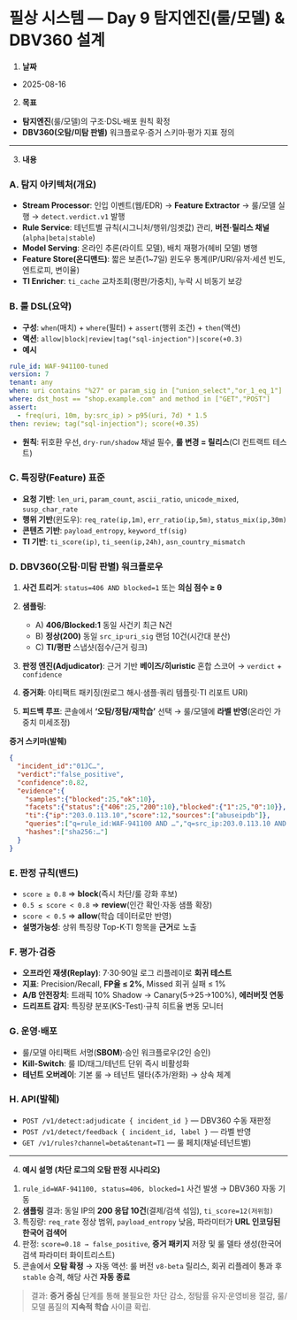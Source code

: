 # 필상 시스템 — Day 9 탐지엔진(룰/모델) & DBV360 설계

1. **날짜**

* 2025-08-16

2. **목표**

* **탐지엔진**(룰/모델)의 구조·DSL·배포 원칙 확정
* **DBV360(오탐/미탐 판별)** 워크플로우·증거 스키마·평가 지표 정의

---

3. **내용**

### A. 탐지 아키텍처(개요)

* **Stream Processor**: 인입 이벤트(웹/EDR) → **Feature Extractor** → 룰/모델 실행 → `detect.verdict.v1` 발행
* **Rule Service**: 테넌트별 규칙(시그니처/행위/임곗값) 관리, **버전·릴리스 채널**(`alpha|beta|stable`)
* **Model Serving**: 온라인 추론(라이트 모델), 배치 재평가(헤비 모델) 병행
* **Feature Store(온디맨드)**: 짧은 보존(1~7일) 윈도우 통계(IP/URI/유저·세션 빈도, 엔트로피, 변이율)
* **TI Enricher**: `ti_cache` 교차조회(평판/가중치), 누락 시 비동기 보강

### B. 룰 DSL(요약)

* **구성**: `when`(매치) + `where`(필터) + `assert`(행위 조건) + `then`(액션)
* **액션**: `allow|block|review|tag("sql-injection")|score(+0.3)`
* **예시**

```yaml
rule_id: WAF-941100-tuned
version: 7
tenant: any
when: uri contains "%27" or param_sig in ["union_select","or_1_eq_1"]
where: dst_host == "shop.example.com" and method in ["GET","POST"]
assert:
  - freq(uri, 10m, by:src_ip) > p95(uri, 7d) * 1.5
then: review; tag("sql-injection"); score(+0.35)
```

* **원칙**: 뒤호환 우선, `dry-run/shadow` 채널 필수, **룰 변경 = 릴리스**(CI 컨트랙트 테스트)

### C. 특징량(Feature) 표준

* **요청 기반**: `len_uri`, `param_count`, `ascii_ratio`, `unicode_mixed`, `susp_char_rate`
* **행위 기반**(윈도우): `req_rate(ip,1m)`, `err_ratio(ip,5m)`, `status_mix(ip,30m)`
* **콘텐츠 기반**: `payload_entropy`, `keyword_tf(sig)`
* **TI 기반**: `ti_score(ip)`, `ti_seen(ip,24h)`, `asn_country_mismatch`

### D. DBV360(오탐·미탐 판별) 워크플로우

1. **사건 트리거**: `status=406 AND blocked=1` 또는 **의심 점수 ≥ θ**
2. **샘플링**:

   * A) **406/Blocked:1** 동일 사건키 최근 N건
   * B) **정상(200)** 동일 `src_ip`·`uri_sig` 랜덤 10건(시간대 분산)
   * C) **TI/평판** 스냅샷(점수/근거 링크)
3. **판정 엔진(Adjudicator)**: 근거 기반 **베이즈/히uristic** 혼합 스코어 → `verdict` + `confidence`
4. **증거화**: 아티팩트 패키징(원로그 해시·샘플·쿼리 템플릿·TI 리포트 URI)
5. **피드백 루프**: 콘솔에서 **‘오탐/정탐/재학습’** 선택 → 룰/모델에 **라벨 반영**(온라인 가중치 미세조정)

**증거 스키마(발췌)**

```json
{
  "incident_id":"01JC…",
  "verdict":"false_positive",
  "confidence":0.82,
  "evidence":{
    "samples":{"blocked":25,"ok":10},
    "facets":{"status":{"406":25,"200":10},"blocked":{"1":25,"0":10}},
    "ti":{"ip":"203.0.113.10","score":12,"sources":["abuseipdb"]},
    "queries":["q=rule_id:WAF-941100 AND …","q=src_ip:203.0.113.10 AND status:200 …"],
    "hashes":["sha256:…"]
  }
}
```

### E. 판정 규칙(밴드)

* `score ≥ 0.8` ⇒ **block**(즉시 차단/룰 강화 후보)
* `0.5 ≤ score < 0.8` ⇒ **review**(인간 확인·자동 샘플 확장)
* `score < 0.5` ⇒ **allow**(학습 데이터로만 반영)
* **설명가능성**: 상위 특징량 Top-K·TI 항목을 **근거**로 노출

### F. 평가·검증

* **오프라인 재생(Replay)**: 7·30·90일 로그 리플레이로 **회귀 테스트**
* **지표**: Precision/Recall, **FP율 ≤ 2%**, Missed 회귀 실패 ≤ 1%
* **A/B 안전장치**: 트래픽 10% Shadow → Canary(5→25→100%), **에러버짓 연동**
* **드리프트 감지**: 특징량 분포(KS-Test)·규칙 히트율 변동 모니터

### G. 운영·배포

* 룰/모델 아티팩트 서명(**SBOM**)·승인 워크플로우(2인 승인)
* **Kill-Switch**: 룰 ID/태그/테넌트 단위 즉시 비활성화
* **테넌트 오버레이**: 기본 룰 → 테넌트 델타(추가/완화) → 상속 체계

### H. API(발췌)

* `POST /v1/detect:adjudicate { incident_id }` — DBV360 수동 재판정
* `POST /v1/detect/feedback { incident_id, label }` — 라벨 반영
* `GET /v1/rules?channel=beta&tenant=T1` — 룰 페치(채널·테넌트별)

---

4. **예시 설명 (차단 로그의 오탐 판정 시나리오)**

1) `rule_id=WAF-941100, status=406, blocked=1` 사건 발생 → DBV360 자동 기동
2) **샘플링** 결과: 동일 IP의 **200 응답 10건**(결제/검색 섞임), `ti_score=12(저위험)`
3) 특징량: `req_rate` 정상 범위, `payload_entropy` 낮음, 파라미터가 **URL 인코딩된 한국어 검색어**
4) 판정: `score=0.18 → false_positive`, **증거 패키지** 저장 및 룰 델타 생성(한국어 검색 파라미터 화이트리스트)
5) 콘솔에서 **오탐 확정** → 자동 액션: 룰 버전 `v8-beta` 릴리스, 회귀 리플레이 통과 후 `stable` 승격, 해당 사건 **자동 종료**

> 결과: **증거 중심** 단계를 통해 불필요한 차단 감소, 정탐률 유지·운영비용 절감, 룰/모델 품질의 **지속적 학습** 사이클 확립.
